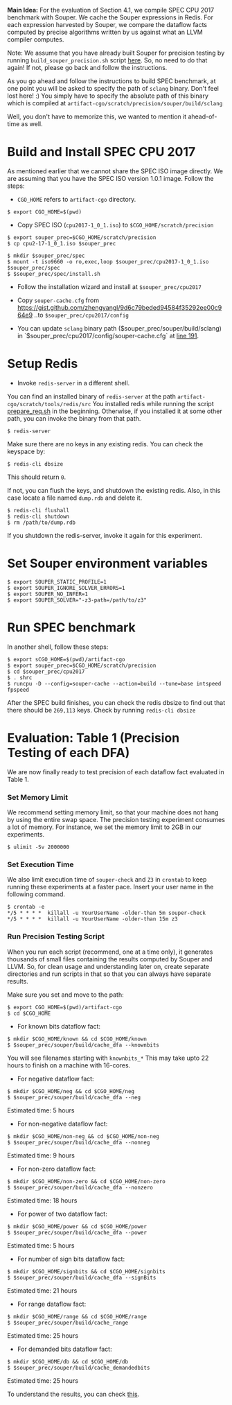 **Main Idea:** For the evaluation of Section 4.1, we compile
SPEC CPU 2017 benchmark with Souper. We cache
the Souper expressions in Redis. For each expression
harvested by Souper, we compare the dataflow
facts computed by precise algorithms written by
us against what an LLVM compiler computes.

Note: We assume that you have already built Souper for
precision testing by running `build_souper_precision.sh`
script [here](https://github.com/jubitaneja/artifact-cgo#building-souper).
So, no need to do that again! If not, please go back and
follow the instructions.

As you go ahead and follow the instructions
to build SPEC benchmark, at one point you
will be asked to specify the path of `sclang`
binary. Don't feel lost here! :) You simply
have to specify the absolute path of this
binary which is compiled at
`artifact-cgo/scratch/precision/souper/build/sclang`

Well, you don't have to memorize this, we wanted
to mention it ahead-of-time as well.

# Build and Install SPEC CPU 2017

As mentioned earlier that we cannot share the SPEC ISO
image directly. We are assuming that you have the SPEC
ISO version 1.0.1 image. Follow the steps:

+ `CGO_HOME` refers to `artifact-cgo` directory.
```
$ export CGO_HOME=$(pwd)
```

+ Copy SPEC ISO (`cpu2017-1_0_1.iso`) to `$CGO_HOME/scratch/precision`
```
$ export souper_prec=$CGO_HOME/scratch/precision
$ cp cpu2-17-1_0_1.iso $souper_prec

$ mkdir $souper_prec/spec
$ mount -t iso9660 -o ro,exec,loop $souper_prec/cpu2017-1_0_1.iso $souper_prec/spec
$ $souper_prec/spec/install.sh
```

+ Follow the installation wizard and install at `$souper_prec/cpu2017`

- Copy `souper-cache.cfg` from https://gist.github.com/zhengyangl/9d6c79beded94584f35292ee00c964e9
..to `$souper_prec/cpu2017/config`

- You can update `sclang` binary path ($souper_prec/souper/build/sclang)
in `$souper_prec/cpu2017/config/souper-cache.cfg`
at [line 191](https://gist.github.com/zhengyangl/9d6c79beded94584f35292ee00c964e9#file-souper-cache-cfg-L191).

# Setup Redis

- Invoke `redis-server` in a different shell.

You can find an installed binary of `redis-server`
at the path `artifact-cgo/scratch/tools/redis/src`
You installed redis while running the script
[prepare_req.sh](https://github.com/jubitaneja/artifact-cgo/blob/master/prepare_req.sh) 
in the beginning. Otherwise,
if you installed it at some other path, you can
invoke the binary from that path.

```
$ redis-server
```
Make sure there are no keys
in any existing redis. You can check the keyspace by:
```
$ redis-cli dbsize
```
This should return `0`.

If not, you can flush the keys, and shutdown the existing redis. Also, in this case locate a file named `dump.rdb` and delete it.
```
$ redis-cli flushall
$ redis-cli shutdown
$ rm /path/to/dump.rdb
```
If you shutdown the redis-server, invoke it again for this experiment.

# Set Souper environment variables

```
$ export SOUPER_STATIC_PROFILE=1
$ export SOUPER_IGNORE_SOLVER_ERRORS=1
$ export SOUPER_NO_INFER=1
$ export SOUPER_SOLVER="-z3-path=/path/to/z3"
```

# Run SPEC benchmark

In another shell, follow these steps:
```
$ export sCGO_HOME=$(pwd)/artifact-cgo
$ export souper_prec=$CGO_HOME/scratch/precision
$ cd $souper_prec/cpu2017
$ . shrc
$ runcpu -D --config=souper-cache --action=build --tune=base intspeed fpspeed
```
After the SPEC build finishes, you can check the redis dbsize to find
out that there should be `269,113` keys. Check by running `redis-cli dbsize`

# Evaluation: Table 1 (Precision Testing of each DFA)

We are now finally ready to test precision of each dataflow fact
evaluated in Table 1.

### Set Memory Limit
We recommend setting memory limit, so that your machine does not hang
by using the entire swap space. The precision testing experiment
consumes a lot of memory. For instance, we set the memory limit to
2GB in our experiments.
```
$ ulimit -Sv 2000000
```
### Set Execution Time
We also limit execution time of `souper-check` and `Z3` in `crontab`
to keep running these experiments at a faster pace.
Insert your user name in the following command.
```
$ crontab -e
*/5 * * * *  killall -u YourUserName -older-than 5m souper-check
*/5 * * * *  killall -u YourUserName -older-than 15m z3
```

### Run Precision Testing Script

When you run each script (recommend, one at a time only),
it generates thousands of small files containing the results
computed by Souper and LLVM. So, for clean usage and
understanding later on, create separate directories and run
scripts in that so that you can always have separate results.

Make sure you set and move to the path:
```
$ export CGO_HOME=$(pwd)/artifact-cgo
$ cd $CGO_HOME
```
- For known bits dataflow fact:
```
$ mkdir $CGO_HOME/known && cd $CGO_HOME/known
$ $souper_prec/souper/build/cache_dfa --knownbits
```
You will see filenames starting with `knownbits_*`
This may take upto 22 hours to finish on a machine
with 16-cores.

- For negative dataflow fact:
```
$ mkdir $CGO_HOME/neg && cd $CGO_HOME/neg
$ $souper_prec/souper/build/cache_dfa --neg
```
Estimated time: 5 hours

- For non-negative dataflow fact:
```
$ mkdir $CGO_HOME/non-neg && cd $CGO_HOME/non-neg
$ $souper_prec/souper/build/cache_dfa --nonneg
```
Estimated time: 9 hours

- For non-zero dataflow fact:
```
$ mkdir $CGO_HOME/non-zero && cd $CGO_HOME/non-zero
$ $souper_prec/souper/build/cache_dfa --nonzero
```
Estimated time: 18 hours

- For power of two dataflow fact:
```
$ mkdir $CGO_HOME/power && cd $CGO_HOME/power
$ $souper_prec/souper/build/cache_dfa --power
```
Estimated time: 5 hours

- For number of sign bits dataflow fact:
```
$ mkdir $CGO_HOME/signbits && cd $CGO_HOME/signbits
$ $souper_prec/souper/build/cache_dfa --signBits
```
Estimated time: 21 hours

- For range dataflow fact:
```
$ mkdir $CGO_HOME/range && cd $CGO_HOME/range
$ $souper_prec/souper/build/cache_range
```
Estimated time: 25 hours

- For demanded bits dataflow fact:
```
$ mkdir $CGO_HOME/db && cd $CGO_HOME/db
$ $souper_prec/souper/build/cache_demandedbits
```
Estimated time: 25 hours

To understand the results, you can check
[this](https://github.com/jubitaneja/artifact-cgo#section-41).

